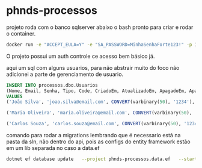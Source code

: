 # phnds-processos

projeto roda com o banco sqlserver abaixo o bash pronto para criar e rodar o container.

```bash
docker run -e "ACCEPT_EULA=Y" -e "SA_PASSWORD=MinhaSenhaForte123!" -p 1433:1433 --name sqlserver-projeto -d mcr.microsoft.com/mssql/server:2022-latest
```
O projeto possui um auth controle ce acesso bem básico já.

aqui um sql com alguns usuarios, para não abstrair muito do foco não adicionei a parte de gerenciamento de usuario.

```sql
INSERT INTO processos.dbo.Usuarios
(Nome, Email, Senha, Tipo, Code, CriadoEm, AtualizadoEm, ApagadoEm, Apagado)
VALUES
('João Silva', 'joao.silva@email.com', CONVERT(varbinary(50), '1234'), 1, NEWID(), GETDATE(), GETDATE(), NULL, 0),

('Maria Oliveira', 'maria.oliveira@email.com', CONVERT(varbinary(50), '1234'), 2, NEWID(), GETDATE(), GETDATE(), NULL, 0),

('Carlos Souza', 'carlos.souza@email.com', CONVERT(varbinary(50), '1234'), 4, NEWID(), GETDATE(), GETDATE(), NULL, 0);
```
comando para rodar a migrations lembrando que é necessario está na pasta da sln, não dentro do api, pois as configs do entity framework estão em um lib separada no caso a data.ef

```bash
dotnet ef database update   --project phnds-processos.data.ef   --startup-project phnds-processos.api
````
